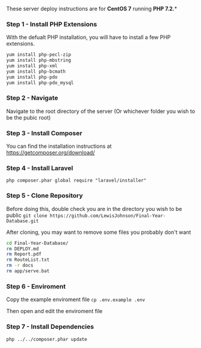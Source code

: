 These server deploy instructions are for **CentOS 7** running **PHP 7.2.***

### Step 1 - Install PHP Extensions
With the defualt PHP installation, you will have to install a few PHP extensions.

```bash
yum install php-pecl-zip
yum install php-mbstring
yum install php-xml
yum install php-bcmath
yum install php-pdo
yum install php-pdo_mysql
```

### Step 2 - Navigate
Navigate to the root directory of the server (Or whichever folder you wish to be the pubic root)

### Step 3 - Install Composer
You can find the installation instructions at https://getcomposer.org/download/

### Step 4 - Install Laravel
`php composer.phar global require "laravel/installer"`

### Step 5 - Clone Repository
Before doing this, double check you are in the directory you wish to be public
`git clone https://github.com/LewisJohnson/Final-Year-Database.git`

After cloning, you may want to remove some files you probably don't want

```bash
cd Final-Year-Database/
rm DEPLOY.md
rm Report.pdf
rm RouteList.txt
rm -r docs
rm app/serve.bat
```

### Step 6 - Enviroment
Copy the example enviroment file
`cp .env.example .env`

Then open and edit the enviroment file

### Step 7 - Install Dependencies
`php ../../composer.phar update`
